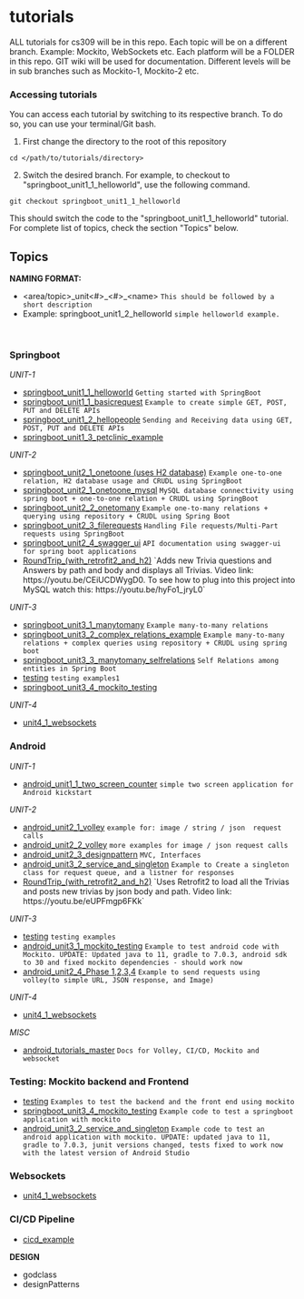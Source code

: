 # tutorials

ALL tutorials for cs309 will be in this repo.
Each topic will be on a different branch. Example: Mockito, WebSockets etc.
Each platform will be a FOLDER in this repo.
GIT wiki will be used for documentation.
Different levels will be in sub branches such as Mockito-1, Mockito-2 etc.


### Accessing tutorials 
You can access each tutorial by switching to its respective branch. To do so, you can use your terminal/Git bash. 

1. First change the directory to the root of this repository  

```ssh
cd </path/to/tutorials/directory>  
```

2. Switch the desired branch. For example, to checkout to "springboot_unit1_1_helloworld", use the following command. 

```ssh
git checkout springboot_unit1_1_helloworld
```

This should switch the code to the "springboot_unit1_1_helloworld" tutorial. For complete list of topics, check the section "Topics" below.





## Topics 

**NAMING FORMAT:** 
*  \<area/topic\>\_unit<#>\_\<\#\>\_\<name\>    `This should be followed by a short description`
*  Example: springboot_unit1_2_helloworld   `simple helloworld example.`

 <br/>
 

### Springboot  
*UNIT-1*
*  [springboot_unit1_1_helloworld](https://git.las.iastate.edu/cs309/tutorials/-/tree/springboot_unit1_1_helloworld) `Getting started with SpringBoot`
*  [springboot_unit1_1_basicrequest](https://git.las.iastate.edu/cs309/tutorials/-/tree/springboot_unit1_1_basicrequest) `Example to create simple GET, POST, PUT and DELETE APIs`
*  [springboot_unit1_2_hellopeople](https://git.las.iastate.edu/cs309/tutorials/-/tree/springboot_unit1_2_hellopeople) `Sending and Receiving data using GET, POST, PUT and DELETE APIs`
*  [springboot_unit1_3_petclinic_example](https://git.las.iastate.edu/cs309/tutorials/-/tree/springboot_unit1_3_petclinic_example) 


*UNIT-2*
*  [springboot_unit2_1_onetoone  (uses H2 database)](https://git.las.iastate.edu/cs309/tutorials/-/tree/springboot_unit2_1_onetoone) `Example one-to-one relation, H2 database usage and CRUDL using SpringBoot`
*  [springboot_unit2_1_onetoone_mysql](https://git.las.iastate.edu/cs309/tutorials/-/tree/springboot_unit2_1_onetoone_mysql) `MySQL database connectivity using spring boot + one-to-one relation + CRUDL using SpringBoot`
*  [springboot_unit2_2_onetomany](https://git.las.iastate.edu/cs309/tutorials/-/tree/springboot_unit2_2_onetomany) `Example one-to-many relations + querying using repository + CRUDL using Spring Boot`
*  [springboot_unit2_3_filerequests](https://git.las.iastate.edu/cs309/tutorials/-/tree/springboot_unit2_3_filerequests) `Handling File requests/Multi-Part requests using SpringBoot`
*  [springboot_unit2_4_swagger_ui](https://git.las.iastate.edu/cs309/tutorials/-/tree/springboot_unit2_4_swagger_ui) `API documentation using swagger-ui for spring boot applications`
*  [RoundTrip_(with_retrofit2_and_h2)](https://git.las.iastate.edu/cs309/tutorials/-/tree/RoundTrip_(with_retrofit2_and_h2)) `Adds new Trivia questions and Answers by path and body and displays all Trivias. Video link: https://youtu.be/CEiUCDWygD0. To see how to plug into this project into MySQL watch this: https://youtu.be/hyFo1_jryL0`

*UNIT-3*
*  [springboot_unit3_1_manytomany](https://git.las.iastate.edu/cs309/tutorials/-/tree/springboot_unit3_1_manytomany) `Example many-to-many relations`
*  [springboot_unit3_2_complex_relations_example](https://git.las.iastate.edu/cs309/tutorials/-/tree/springboot_unit3_2_complex_relations_example) `Example many-to-many relations + complex queries using repository + CRUDL using spring boot`
*  [springboot_unit3_3_manytomany_selfrelations](https://git.las.iastate.edu/cs309/tutorials/-/tree/springboot_unit3_3_manytomany_selfrelations) `Self Relations among entities in Spring Boot`
*  [testing](https://git.las.iastate.edu/cs309/tutorials/-/tree/testing) `testing examples1`
*  [springboot_unit3_4_mockito_testing](https://git.las.iastate.edu/cs309/tutorials/-/tree/springboot_unit3_4_mockito_testing)


*UNIT-4*
* [unit4_1_websockets](https://git.las.iastate.edu/cs309/tutorials/-/tree/unit4_1_websockets)

### Android 
*UNIT-1*
* [android_unit1_1_two_screen_counter](https://git.las.iastate.edu/cs309/tutorials/-/tree/android_unit1_1_two_screen_counter) `simple two screen application for Android kickstart`

*UNIT-2*
* [android_unit2_1_volley](https://git.las.iastate.edu/cs309/tutorials/tree/android_unit2_1_volley) `example for: image / string / json  request calls`
* [android_unit2_2_volley](https://git.las.iastate.edu/cs309/tutorials/tree/android_unit2_2_volley) `more examples for image / json request calls `
* [android_unit2_3_designpattern](https://git.las.iastate.edu/cs309/tutorials/tree/android_unit2_3_designpattern) `MVC, Interfaces`
* [android_unit3_2_service_and_singleton](https://git.las.iastate.edu/cs309/tutorials/tree/android_unit3_2_service_and_singleton) `Example to Create a singleton class for request queue, and a listner for responses`
*  [RoundTrip_(with_retrofit2_and_h2)](https://git.las.iastate.edu/cs309/tutorials/-/tree/RoundTrip_(with_retrofit2_and_h2)) `Uses Retrofit2 to load all the Trivias and posts new trivias by json body and path. Video link: https://youtu.be/eUPFmgp6FKk`


*UNIT-3*
* [testing](https://git.las.iastate.edu/cs309/tutorials/tree/testing) `testing examples`
* [android_unit3_1_mockito_testing](https://git.las.iastate.edu/cs309/tutorials/tree/android_unit3_1_mockito_testing) `Example to test android code with Mockito. UPDATE: Updated java to 11, gradle to 7.0.3, android sdk to 30 and fixed mockito dependencies - should work now`
* [android_unit2_4_Phase 1,2,3,4](https://git.las.iastate.edu/cs309/tutorials/tree/android_unit2_4_phases) `Example to send requests using volley(to simple URL, JSON response, and Image)`


*UNIT-4*
* [unit4_1_websockets](https://git.las.iastate.edu/cs309/tutorials/tree/unit4_1_websockets)

*MISC*
* [android_tutorials_master](https://git.las.iastate.edu/cs309/tutorials/tree/android_tutorials_master) `Docs for Volley, CI/CD, Mockito and websocket`

### Testing: Mockito backend and Frontend

*  [testing](https://git.las.iastate.edu/cs309/tutorials/tree/testing) `Examples to test the backend and the front end using mockito`
*  [springboot_unit3_4_mockito_testing](https://git.las.iastate.edu/cs309/tutorials/tree/springboot_unit3_4_mockito_testing) `Example code to test a springboot application with mockito`
*  [android_unit3_2_service_and_singleton](https://git.las.iastate.edu/cs309/tutorials/tree/android_unit3_2_service_and_singleton) `Example code to test an android application with mockito. UPDATE: updated java to 11, gradle to 7.0.3, junit versions changed, tests fixed to work now with the latest version of Android Studio`

### Websockets 
*  [unit4_1_websockets](https://git.las.iastate.edu/cs309/tutorials/tree/unit4_1_websockets)


### CI/CD Pipeline 
*  [cicd_example](https://git.las.iastate.edu/cs309/tutorials/-/tree/cicd_example)

**DESIGN**
*  godclass
*  designPatterns

